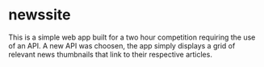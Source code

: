 # newssite
This is a simple web app built for a two hour competition requiring the use of an API. A new API was choosen, the app simply displays a grid
of relevant news thumbnails that link to their respective articles.
